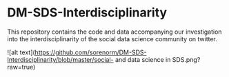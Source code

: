 # DM-SDS-Interdisciplinarity
This repository contains the code and data accompanying our investigation into the interdisciplinarity of the social data science community on twitter.

![alt text](https://github.com/sorenorm/DM-SDS-Interdisciplinarity/blob/master/social- and data science in SDS.png?raw=true)
